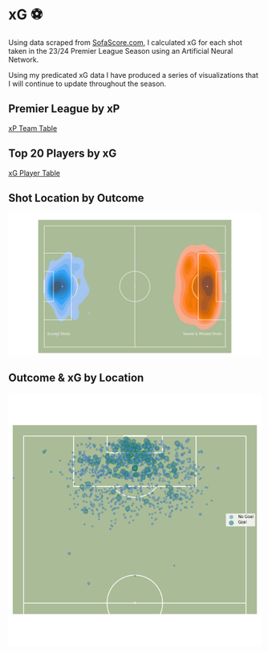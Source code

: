 # xG ⚽️
Using data scraped from [SofaScore.com](https://www.SofaScore.com), I calculated xG for each shot taken in the 23/24 Premier League Season using an Artificial Neural Network. 

Using my predicated xG data I have produced a series of visualizations that I will continue to update throughout the season.

## Premier League by xP
[xP Team Table](assets/full_table.md)

## Top 20 Players by xG
[xG Player Table](assets/xG_by_player.md)


## Shot Location by Outcome

![](assets/shotmap.png)

## Outcome & xG by Location

![](assets/xg_map.png)
